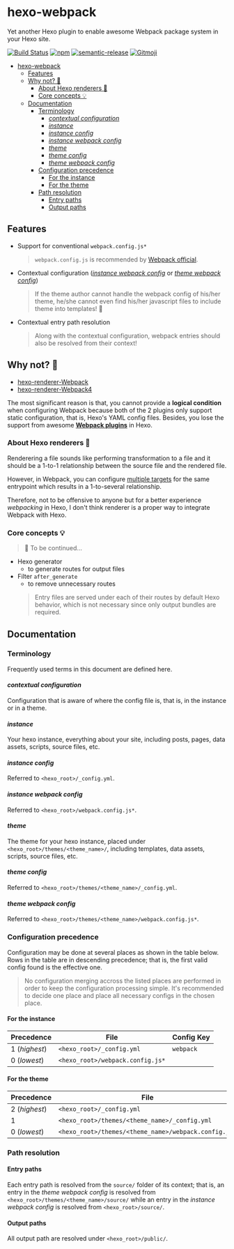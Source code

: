 # hexo-webpack
Yet another Hexo plugin to enable awesome Webpack package system in your Hexo site.

[![Build Status](https://travis-ci.org/cowsay-blog/hexo-webpack.svg?branch=master)](https://travis-ci.org/cowsay-blog/hexo-webpack)
[![npm](https://img.shields.io/npm/v/hexo-webpack.svg)](https://www.npmjs.com/hexo-webpack)
[![semantic-release](https://img.shields.io/badge/%20%20%F0%9F%93%A6%F0%9F%9A%80-semantic--release-e10079.svg)](https://github.com/semantic-release/semantic-release)
[![Gitmoji](https://img.shields.io/badge/gitmoji-%20😜%20😍-FFDD67.svg?style=flat-square)](https://gitmoji.carloscuesta.me/)

- [hexo-webpack](#hexo-webpack)
  - [Features](#features)
  - [Why not? 🤔](#why-not-)
    - [About Hexo renderers 🎨](#about-hexo-renderers-)
    - [Core concepts 💡](#core-concepts-)
  - [Documentation](#documentation)
    - [Terminology](#terminology)
      - [*contextual configuration*](#contextual-configuration)
      - [*instance*](#instance)
      - [*instance config*](#instance-config)
      - [*instance webpack config*](#instance-webpack-config)
      - [*theme*](#theme)
      - [*theme config*](#theme-config)
      - [*theme webpack config*](#theme-webpack-config)
    - [Configuration precedence](#configuration-precedence)
      - [For the instance](#for-the-instance)
      - [For the theme](#for-the-theme)
    - [Path resolution](#path-resolution)
      - [Entry paths](#entry-paths)
      - [Output paths](#output-paths)

## Features
- Support for conventional `webpack.config.js*`
  > `webpack.config.js` is recommended by [Webpack official](https://webpack.js.org/configuration/).

- Contextual configuration ([*instance webpack config*](#instance-webpack-config) or [*theme webpack config*](#theme-webpack-config))
  > If the theme author cannot handle the webpack config of his/her theme, he/she cannot even find his/her javascript files to include theme into templates! 🤣

- Contextual entry path resolution
  > Along with the contextual configuration, webpack entries should also be resolved from their context!

## Why not? 🤔
- [hexo-renderer-Webpack](https://github.com/briangonzalez/hexo-renderer-webpack)
- [hexo-renderer-Webpack4](https://github.com/segayuu/hexo-renderer-webpack)

The most significant reason is that, you cannot provide a **logical condition** when configuring Webpack because both of the 2 plugins only support static configuration, that is, Hexo's YAML config files.
Besides, you lose the support from awesome [**Webpack plugins**](https://webpack.js.org/concepts/plugins/#configuration) in Hexo.

### About Hexo renderers 🎨
Renderering a file sounds like performing transformation to a file and it should be a 1-to-1 relationship between the source file and the rendered file.

However, in Webpack, you can configure [multiple targets](https://webpack.js.org/concepts/targets/#multiple-targets) for the same entrypoint which results in a 1-to-several relationship.

Therefore, not to be offensive to anyone but for a better experience *webpacking* in Hexo, I don't think renderer is a proper way to integrate Webpack with Hexo.

### Core concepts 💡
> 🚧 To be continued...

- Hexo generator
  - to generate routes for output files
- Filter `after_generate`
  - to remove unnecessary routes
  > Entry files are served under each of their routes by default Hexo behavior,
  > which is not necessary since only output bundles are required.

## Documentation
### Terminology
Frequently used terms in this document are defined here.

#### *contextual configuration*
Configuration that is aware of where the config file is, that is, in the instance or in a theme.
#### *instance*  
Your hexo instance, everything about your site, including posts, pages, data assets, scripts, source files, etc.
#### *instance config*  
Referred to `<hexo_root>/_config.yml`.
#### *instance webpack config*  
Referred to `<hexo_root>/webpack.config.js*`.
#### *theme*  
The theme for your hexo instance, placed under `<hexo_root>/themes/<theme_name>/`, including templates, data assets, scripts, source files, etc.
#### *theme config*  
Referred to `<hexo_root>/themes/<theme_name>/_config.yml`.
#### *theme webpack config*  
Referred to `<hexo_root>/themes/<theme_name>/webpack.config.js*`.

### Configuration precedence
Configuration may be done at several places as shown in the table below.
Rows in the table are in descending precedence;
that is, the first valid config found is the effective one.

> No configuration merging accross the listed places are performed in order to keep the configuration processing simple.
> It's recommended to decide one place and place all necessary configs in the chosen place.

#### For the instance

| Precedence    | File                             | Config Key |
|---------------|----------------------------------|------------|
| 1 (*highest*) | `<hexo_root>/_config.yml`        | `webpack`  |
| 0 (*lowest*)  | `<hexo_root>/webpack.config.js*` |            |    

#### For the theme

| Precedence    | File                                                 | Config Key                                             |
|---------------|------------------------------------------------------|--------------------------------------------------------|
| 2 (*highest*) | `<hexo_root>/_config.yml`                            | `theme_config.webpack`                                 |
| 1             | `<hexo_root>/themes/<theme_name>/_config.yml`        | `webpack`                                            | |
| 0 (*lowest*)  | `<hexo_root>/themes/<theme_name>/webpack.config.js*` |                                                        |

### Path resolution
#### Entry paths
Each entry path is resolved from the `source/` folder of its context; that is, an entry in the *theme webpack config* is resolved from `<hexo_root>/themes/<theme_name>/source/` while an entry in the *instance webpack config* is resolved from `<hexo_root>/source/`.

#### Output paths
All output path are resolved under `<hexo_root>/public/`.
